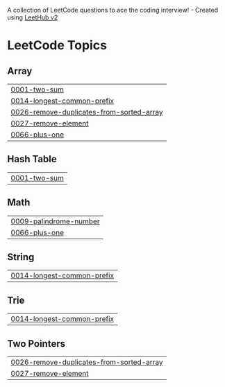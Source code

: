 A collection of LeetCode questions to ace the coding interview! - Created using [LeetHub v2](https://github.com/arunbhardwaj/LeetHub-2.0)
<!---LeetCode Topics Start-->
# LeetCode Topics
## Array
|  |
| ------- |
| [0001-two-sum](https://github.com/muhammedfazall/LeetCode/tree/master/0001-two-sum) |
| [0014-longest-common-prefix](https://github.com/muhammedfazall/LeetCode/tree/master/0014-longest-common-prefix) |
| [0026-remove-duplicates-from-sorted-array](https://github.com/muhammedfazall/LeetCode/tree/master/0026-remove-duplicates-from-sorted-array) |
| [0027-remove-element](https://github.com/muhammedfazall/LeetCode/tree/master/0027-remove-element) |
| [0066-plus-one](https://github.com/muhammedfazall/LeetCode/tree/master/0066-plus-one) |
## Hash Table
|  |
| ------- |
| [0001-two-sum](https://github.com/muhammedfazall/LeetCode/tree/master/0001-two-sum) |
## Math
|  |
| ------- |
| [0009-palindrome-number](https://github.com/muhammedfazall/LeetCode/tree/master/0009-palindrome-number) |
| [0066-plus-one](https://github.com/muhammedfazall/LeetCode/tree/master/0066-plus-one) |
## String
|  |
| ------- |
| [0014-longest-common-prefix](https://github.com/muhammedfazall/LeetCode/tree/master/0014-longest-common-prefix) |
## Trie
|  |
| ------- |
| [0014-longest-common-prefix](https://github.com/muhammedfazall/LeetCode/tree/master/0014-longest-common-prefix) |
## Two Pointers
|  |
| ------- |
| [0026-remove-duplicates-from-sorted-array](https://github.com/muhammedfazall/LeetCode/tree/master/0026-remove-duplicates-from-sorted-array) |
| [0027-remove-element](https://github.com/muhammedfazall/LeetCode/tree/master/0027-remove-element) |
<!---LeetCode Topics End-->